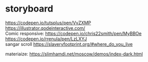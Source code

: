 # storyboard
https://codepen.io/tutsplus/pen/VvZXMP <br> https://illustrator.qodeinteractive.com/ <br> Comic responsive: https://codepen.io/chris22smith/pen/MyBBOe https://codepen.io/rrenula/pen/LzLXYJ
<br>
sangar scroll https://slaveryfootprint.org/#where_do_you_live <br>

materiaize: https://slimhamdi.net/moscow/demos/index-dark.html
